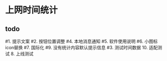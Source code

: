 # 上网时间统计

## todo

#1. 提示文案
#2. 按钮位置调整
#4. 本地消息通知
#5. 软件使用说明
#6. 小图标icon替换
#7. 国际化
#9. 没有统计内容默认提示信息
#3. 测试时间数据
10. 适配测试
8. 上线测试
